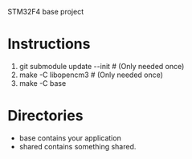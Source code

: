 
STM32F4 base project


# Instructions
 1. git submodule update --init # (Only needed once)
 2. make -C libopencm3 # (Only needed once)
 3. make -C base

# Directories
* base contains your application
* shared contains something shared.
